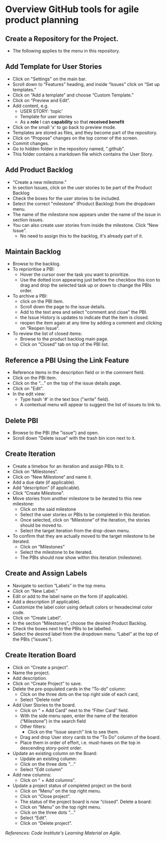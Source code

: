 # Overview GitHub tools for agile product planning

## Create a Repository for the Project.
- The following applies to the menu in this repository.

## Add Template for User Stories

- Click on "Settings" on the main bar.
- Scroll down to “Features” heading, and inside “Issues” click on “Set up templates.”
- Click on “Add a template” and choose “Custom Template.”
- Click on “Preview and Edit”.
- Add content, e.g. 
  - USER STORY: 'topic'
  - Template for user stories
  - As a **role** I can **capability** so that **received benefit**
- Click on the small 'x' to go back to preview mode.
- Templates are stored as files, and they become part of the repository.
- Click on “Propose” changes on the top corner of the screen.
- Commit changes.
- Go to hidden folder in the repository named, ".github".
- This folder contains a markdown file which contains the User Story.

## Add Product Backlog

- “Create a new milestone.”
- In section Issues, click on the user stories to be part of the Product Backlog
- Check the boxes for the user stories to be included.
- Select the correct "milestone" (Product Backlog) from the dropdown menu.
- The name of the milestone now appears under the name of the issue in section issues.  
- You can also create user stories  from inside the milestone. Click “New Issue”.
  - No need to assign this to the backlog, it's already part of it.

## Maintain Backlog

- Browse to the backlog.
- To reprioritise a PBI:
  - Hover the cursor over the task you want to prioritize.
  - Use the dotted icon appearing just before the checkbox this icon to drag and drop the selected task up or down to change the PBIs order.
- To archive a PBI:
  - click on the PBI item.
  - Scroll down the page to the issue details.
  - Add to the text area and select "comment and close" the PBI.
  - the Issue History is updates  to indicate that the item is closed.
  - reopen the item again at any time by  adding a comment and clicking on “Reopen Issue”.
- To review the list of closed items:
  - Browse to the product backlog main page.
  - Click on “Closed” tab on top of the PBI list.

## Reference a PBI Using the Link Feature
- Reference items in the description field or in the comment field.
- Click on the PBI item.
- Click on the “...” on the  top of the issue details page.
- Click on "Edit".
- In the edit view:
  - Type hash '#' in the text box ("write" field).
  - A contextual menu will appear to suggest the list of issues to link to.


## Delete PBI
- Browse to the PBI (the "issue") and open.
- Scroll down "Delete issue" with the trash bin icon next to it.

## Create Iteration
- Create a  timebox for an iteration and assign PBIs to it.
- Click on “Milestones“.
- Click on “New Milestone“ and name it.
- Add a due date (if applicable).
- Add “description” (if applicable).
- Click “Create Milestone”.
- Move stories from another milestone to be iterated to this new milestone:
  - Click on the said milestone
  - Select the user stories or PBIs to be completed in this iteration. 
  - Once selected, click on “Milestone” of the iteration, the stories should be moved to.
  - Select the target iteration from the drop-down menu.
- To confirm that they are actually moved to the target milestone to be iterated.
  - Click on “Milestones”  
  - Select the milestone to be iterated.
  - The PBIs should now show within this iteration (milestone).

## Create and Assign Labels
- Navigate to section “Labels” in the top menu.
- Click on “New Label.”
- Edit or add to the label name on the form (if applicable).
- Add a description (if applicable).
- Customize the label color using default colors or hexadecimal color code.
- Click on ”Create Label”.
- In the section “Milestones”, choose the desired Product Backlog.
- Check the boxes next to the PBIs to be labelled.
- Select the desired label from the dropdown menu “Label” at the top of the PBIs (“issues”).

## Create Iteration Board 
- Click on “Create a project”.
- Name the project.
- Add description.
- Click on “Create Project” to save. 
- Delete the  pre-populated cards in the “To-do” column:
  - Click on the three dots on the top right  side of each card, 
  - Select “Delete note”
- Add User Stories to the board.
  - Click on “ + Add Card” next to the “Filter Card” field.  
  - With the side menu open, enter the name of the iteration (“Milestone”) in the search field 
  - Other filters:
    - Click on the “Issue search” link to see them.
  - Drag and drop User story cards to the “To Do” column of the board. 
  - Place them in order of effort, i.e. must-haves on the top in descending story-point order.  
- Update an existing column on the Board:
  - Update an existing column:
  - Click on the three dots “…”
  - Select “Edit column”
- Add new columns:
  - Click on “ + Add columns”.
- Update a project status of completed project on the bord:
  - Click on “Menu” on the top right menu.
  - Click on “Close project”.
  - The status of the project board is now “closed”.
Delete a board:
  - Click on “Menu” on the top right menu.
  - Click on the three dots “…”
  - Select “Edit”.
  - Click on “Delete project”.





*References: Code Institute's Learning Material on Agile.*
